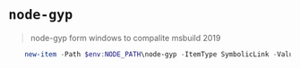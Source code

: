 # `node-gyp`

> node-gyp form windows to compalite msbuild 2019

```powershell
    new-item -Path $env:NODE_PATH\node-gyp -ItemType SymbolicLink -Value $env:NODE_PATH\@jovercao\node-gyp
```

